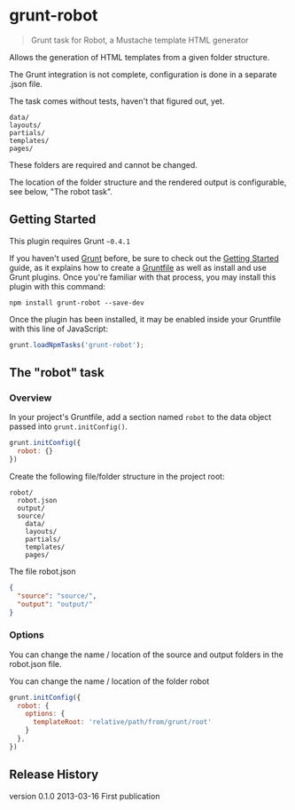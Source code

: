 # grunt-robot

> Grunt task for Robot, a Mustache template HTML generator


Allows the generation of HTML templates from a given folder structure.


The Grunt integration is not complete, configuration is done in a separate .json file.

The task comes without tests, haven't that figured out, yet.


````
data/
layouts/
partials/
templates/
pages/
````

These folders are required and cannot be changed.

The location of the folder structure and the rendered output is configurable, see below, "The robot task".

## Getting Started
This plugin requires Grunt `~0.4.1`

If you haven't used [Grunt](http://gruntjs.com/) before, be sure to check out the [Getting Started](http://gruntjs.com/getting-started) guide, as it explains how to create a [Gruntfile](http://gruntjs.com/sample-gruntfile) as well as install and use Grunt plugins. Once you're familiar with that process, you may install this plugin with this command:

```shell
npm install grunt-robot --save-dev
```

Once the plugin has been installed, it may be enabled inside your Gruntfile with this line of JavaScript:

```js
grunt.loadNpmTasks('grunt-robot');
```

## The "robot" task

### Overview
In your project's Gruntfile, add a section named `robot` to the data object passed into `grunt.initConfig()`.

```js
grunt.initConfig({
  robot: {}
})
```
Create the following file/folder structure in the project root:

````
robot/
  robot.json
  output/
  source/
    data/
    layouts/
    partials/
    templates/
    pages/
````

The file robot.json
```json
{
  "source": "source/",
  "output": "output/"
}
```
### Options

You can change the name / location of the source and output folders in the robot.json file.

You can change the name / location of the folder robot
```js
grunt.initConfig({
  robot: {
    options: {
      templateRoot: 'relative/path/from/grunt/root'
    }
  },
})
```

## Release History
version 0.1.0 2013-03-16 First publication

